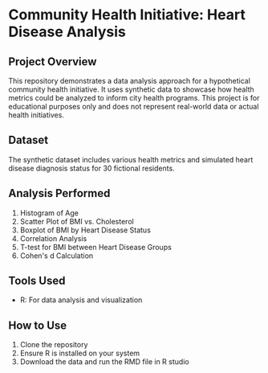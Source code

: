 # Community Health Initiative: Heart Disease Analysis

## Project Overview
This repository demonstrates a data analysis approach for a hypothetical community health initiative. It uses synthetic data to showcase how health metrics could be analyzed to inform city health programs. This project is for educational purposes only and does not represent real-world data or actual health initiatives.

## Dataset
The synthetic dataset includes various health metrics and simulated heart disease diagnosis status for 30 fictional residents.

## Analysis Performed
1. Histogram of Age
2. Scatter Plot of BMI vs. Cholesterol
3. Boxplot of BMI by Heart Disease Status
4. Correlation Analysis
5. T-test for BMI between Heart Disease Groups
6. Cohen's d Calculation

## Tools Used
- R: For data analysis and visualization

## How to Use
1. Clone the repository
2. Ensure R is installed on your system
3. Download the data and run the RMD file in R studio

